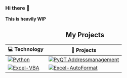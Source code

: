 ### Hi there 👋

**This is heavily WIP**

<!--
**H0lz3r-x64/H0lz3r-x64** is a ✨ _special_ ✨ repository because its `README.md` (this file) appears on your GitHub profile.

Here are some ideas to get you started:

- 🔭 I’m currently working on ...
- 🌱 I’m currently learning ...
- 👯 I’m looking to collaborate on ...
- 🤔 I’m looking for help with ...
- 💬 Ask me about ...
- 📫 How to reach me: ...
- 😄 Pronouns: ...
- ⚡ Fun fact: ...
-->

<h2 align="center">My Projects</h2>


| 💻 **Technology** | 🚀 **Projects** |
| - | - |
| [![Python](https://img.shields.io/static/v1?label=&message=Python&color=276DC3&logo=python&logoColor=FFFFFF)](https://www.r-project.org/) | [![PyQT Addressmanagement](https://img.shields.io/static/v1?label=&message=Addressmanagement&color=000605&logo=github&logoColor=FFFFFF&labelColor=000605)](https://github.com/H0lz3r-x64/Addressmanagement) | [![DjangoGirls Blog Tutorial](https://img.shields.io/static/v1?label=&message=DjangoGirlsBlog&color=000605&logo=github&logoColor=FFFFFF&labelColor=000605)](https://github.com/H0lz3r-x64/DjangoGirlsBlog) |
| [![Excel-VBA](https://img.shields.io/static/v1?label=&message=Excel-VBA&color=217346&logo=microsoft%20excel&logoColor=FFFFFF)](excel.com) | [![Excel-AutoFormat](https://img.shields.io/static/v1?label=&message=Excel-AutoFormat&color=000605&logo=github&logoColor=FFFFFF&labelColor=000605)](https://github.com/H0lz3r-x64/Excel-AutoFormat) |
